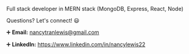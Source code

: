Full stack developer in MERN stack (MongoDB, Express, React, Node)

Questions? Let's connect! :smiley:

:heavy_plus_sign: **Email:** nancytranlewis@gmail.com

:heavy_plus_sign: **LinkedIn:** https://www.linkedin.com/in/nancylewis22
